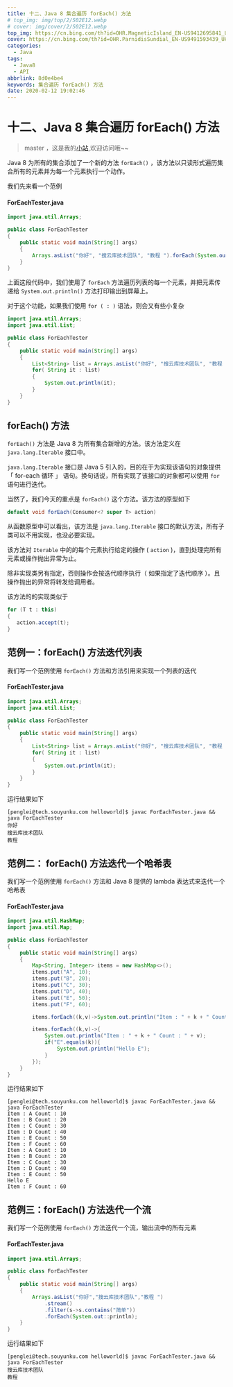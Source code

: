 ```yaml
---
title: 十二、Java 8 集合遍历 forEach() 方法
# top_img: img/top/2/S02E12.webp
# cover: img/cover/2/S02E12.webp
top_img: https://cn.bing.com/th?id=OHR.MagneticIsland_EN-US9412695841_UHD.jpg
cover: https://cn.bing.com/th?id=OHR.ParnidisSundial_EN-US9491593439_UHD.jpg
categories:
  - Java
tags:
  - Java8
  - API
abbrlink: 8d0e4be4
keywords: 集合遍历 forEach() 方法
date: 2020-02-12 19:02:46
---
```

# 十二、Java 8 集合遍历 forEach() 方法
> master ，这是我的[小站](https://www.tryrun.top),欢迎访问哦~~

Java 8 为所有的集合添加了一个新的方法 `forEach()` ，该方法以只读形式遍历集合所有的元素并为每一个元素执行一个动作。

我们先来看一个范例

#### ForEachTester.java

```JAVA
import java.util.Arrays;

public class ForEachTester
{
    public static void main(String[] args)
    {
        Arrays.asList("你好", "搜云库技术团队", "教程 ").forEach(System.out::println);
    }
}
```

上面这段代码中，我们使用了 `forEach` 方法遍历列表的每一个元素，并把元素传递给 `System.out.println()` 方法打印输出到屏幕上。

对于这个功能，如果我们使用 `for ( : )` 语法，则会又有些小复杂

```JAVA
import java.util.Arrays;
import java.util.List;

public class ForEachTester
{
    public static void main(String[] args)
    {
        List<String> list = Arrays.asList("你好", "搜云库技术团队", "教程 ");
        for( String it : list)
        {
            System.out.println(it);
        }
    }
}
```

## forEach() 方法

`forEach()` 方法是 Java 8 为所有集合新增的方法。该方法定义在 `java.lang.Iterable` 接口中。

`java.lang.Iterable` 接口是 Java 5 引入的，目的在于为实现该语句的对象提供 「 for-each 循环 」 语句。换句话说，所有实现了该接口的对象都可以使用 `for` 语句进行迭代。

当然了，我们今天的重点是 `forEach()` 这个方法。该方法的原型如下

```JAVA
default void forEach(Consumer<? super T> action)
```

从函数原型中可以看出，该方法是 `java.lang.Iterable` 接口的默认方法，所有子类可以不用实现，也没必要实现。

该方法对 `Iterable` 中的的每个元素执行给定的操作 ( `action` )，直到处理完所有元素或操作抛出异常为止。

除非实现类另有指定，否则操作会按迭代顺序执行（ 如果指定了迭代顺序 ）。且操作抛出的异常将转发给调用者。

该方法的的实现类似于

```JAVA
for (T t : this)
{
   action.accept(t);
}
```

## 范例一：forEach() 方法迭代列表

我们写一个范例使用 `forEach()` 方法和方法引用来实现一个列表的迭代

#### ForEachTester.java

```JAVA
import java.util.Arrays;
import java.util.List;

public class ForEachTester
{
    public static void main(String[] args)
    {
        List<String> list = Arrays.asList("你好", "搜云库技术团队", "教程 ");
        for( String it : list)
        {
            System.out.println(it);
        }
    }
}
```

运行结果如下

```
[penglei@tech.souyunku.com helloworld]$ javac ForEachTester.java && java ForEachTester 
你好
搜云库技术团队
教程 
```

## 范例二： forEach() 方法迭代一个哈希表

我们写一个范例使用 `forEach()` 方法和 Java 8 提供的 lambda 表达式来迭代一个哈希表

#### ForEachTester.java

```JAVA
import java.util.HashMap;
import java.util.Map;

public class ForEachTester
{
    public static void main(String[] args)
    {
        Map<String, Integer> items = new HashMap<>();
        items.put("A", 10);
        items.put("B", 20);
        items.put("C", 30);
        items.put("D", 40);
        items.put("E", 50);
        items.put("F", 60);

        items.forEach((k,v)->System.out.println("Item : " + k + " Count : " + v));

        items.forEach((k,v)->{
            System.out.println("Item : " + k + " Count : " + v);
            if("E".equals(k)){
                System.out.println("Hello E");
            }
        });
    }
}
```

运行结果如下

```
[penglei@tech.souyunku.com helloworld]$ javac ForEachTester.java && java ForEachTester 
Item : A Count : 10
Item : B Count : 20
Item : C Count : 30
Item : D Count : 40
Item : E Count : 50
Item : F Count : 60
Item : A Count : 10
Item : B Count : 20
Item : C Count : 30
Item : D Count : 40
Item : E Count : 50
Hello E
Item : F Count : 60
```

## 范例三：forEach() 方法迭代一个流

我们写一个范例使用 `forEach()` 方法迭代一个流，输出流中的所有元素

#### ForEachTester.java

```JAVA
import java.util.Arrays;

public class ForEachTester
{
    public static void main(String[] args)
    {
        Arrays.asList("你好","搜云库技术团队","教程 ")
            .stream()
            .filter(s->s.contains("简单"))
            .forEach(System.out::println);
    }
}
```

运行结果如下

```
[penglei@tech.souyunku.com helloworld]$ javac ForEachTester.java && java ForEachTester 
搜云库技术团队
教程 
```